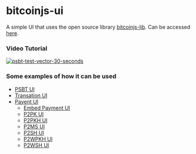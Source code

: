 # bitcoinjs-ui
A simple UI that uses the open source library [bitcoinjs-lib](https://github.com/bitcoinjs/bitcoinjs-lib).
Can be accessed [here](https://bitcoincoretech.github.io/apps/bitcoinjs-ui/index.html).

### Video Tutorial

[![psbt-test-vector-30-seconds](https://user-images.githubusercontent.com/2951406/103563117-e0fa7900-4ec4-11eb-979f-d09013df5283.gif)](https://youtu.be/I4o5b9IhWEA)

### Some examples of how it can be used

* [PSBT UI](https://github.com/bitcoincoretech/bitcoinjs-ui/wiki/PSBT-Tests)
* [Transation UI](https://github.com/bitcoincoretech/bitcoinjs-ui/wiki/Transaction-Test)
* [Payent UI](https://github.com/bitcoincoretech/bitcoinjs-ui/wiki/Payment-Test-Cases)
  * [Embed Payment UI](https://github.com/bitcoincoretech/bitcoinjs-ui/wiki/Embed-Payment-Tests)
  * [P2PK UI](https://github.com/bitcoincoretech/bitcoinjs-ui/wiki/P2PK-Tests)
  * [P2PKH UI](https://github.com/bitcoincoretech/bitcoinjs-ui/wiki/P2PKH-Tests)
  * [P2MS UI](https://github.com/bitcoincoretech/bitcoinjs-ui/wiki/P2MS-Tests)
  * [P2SH UI](https://github.com/bitcoincoretech/bitcoinjs-ui/wiki/P2SH-Tests)
  * [P2WPKH UI](https://github.com/bitcoincoretech/bitcoinjs-ui/wiki/P2WPKH-Tests)
  * [P2WSH UI](https://github.com/bitcoincoretech/bitcoinjs-ui/wiki/P2WSH-Tests)
